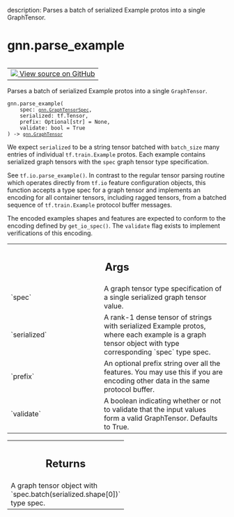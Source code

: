 description: Parses a batch of serialized Example protos into a single GraphTensor.

<div itemscope itemtype="http://developers.google.com/ReferenceObject">
<meta itemprop="name" content="gnn.parse_example" />
<meta itemprop="path" content="Stable" />
</div>

# gnn.parse_example

<!-- Insert buttons and diff -->

<table class="tfo-notebook-buttons tfo-api nocontent" align="left">
<td>
  <a target="_blank" href="https://github.com/tensorflow/gnn/tree/master/tensorflow_gnn/graph/graph_tensor_io.py#L37-L83">
    <img src="https://www.tensorflow.org/images/GitHub-Mark-32px.png" />
    View source on GitHub
  </a>
</td>
</table>

Parses a batch of serialized Example protos into a single `GraphTensor`.

<pre class="devsite-click-to-copy prettyprint lang-py tfo-signature-link">
<code>gnn.parse_example(
    spec: <a href="../gnn/GraphTensorSpec.md"><code>gnn.GraphTensorSpec</code></a>,
    serialized: tf.Tensor,
    prefix: Optional[str] = None,
    validate: bool = True
) -> <a href="../gnn/GraphTensor.md"><code>gnn.GraphTensor</code></a>
</code></pre>



<!-- Placeholder for "Used in" -->

We expect `serialized` to be a string tensor batched with `batch_size` many
entries of individual `tf.train.Example` protos. Each example contains
serialized graph tensors with the `spec` graph tensor type specification.

See `tf.io.parse_example()`. In contrast to the regular tensor parsing routine
which operates directly from `tf.io` feature configuration objects, this
function accepts a type spec for a graph tensor and implements an encoding for
all container tensors, including ragged tensors, from a batched sequence of
`tf.train.Example` protocol buffer messages.

The encoded examples shapes and features are expected to conform to the
encoding defined by `get_io_spec()`. The `validate` flag exists to implement
verifications of this encoding.

<!-- Tabular view -->
 <table class="responsive fixed orange">
<colgroup><col width="214px"><col></colgroup>
<tr><th colspan="2"><h2 class="add-link">Args</h2></th></tr>

<tr>
<td>
`spec`
</td>
<td>
A graph tensor type specification of a single serialized graph tensor
value.
</td>
</tr><tr>
<td>
`serialized`
</td>
<td>
A rank-1 dense tensor of strings with serialized Example protos,
where each example is a graph tensor object with type corresponding `spec`
type spec.
</td>
</tr><tr>
<td>
`prefix`
</td>
<td>
An optional prefix string over all the features. You may use
this if you are encoding other data in the same protocol buffer.
</td>
</tr><tr>
<td>
`validate`
</td>
<td>
A boolean indicating whether or not to validate that the input
values form a valid GraphTensor. Defaults to True.
</td>
</tr>
</table>

<!-- Tabular view -->
 <table class="responsive fixed orange">
<colgroup><col width="214px"><col></colgroup>
<tr><th colspan="2"><h2 class="add-link">Returns</h2></th></tr>
<tr class="alt">
<td colspan="2">
A graph tensor object with `spec.batch(serialized.shape[0])` type spec.
</td>
</tr>

</table>

